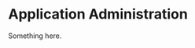 [title]: # (Application Administration)
[tags]: # (XXX)
[priority]: # (1486)
# Application Administration
Something here.
